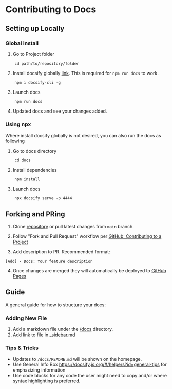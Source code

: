 # Contributing to Docs

## Setting up Locally

### Global install

1. Go to Project folder

```
    cd path/to/repository/folder
```

2. Install docsify globally [link](https://docsify.js.org/#/quickstart?id=quick-start). This is required for `npm run docs` to work.

```
    npm i docsify-cli -g
```

3. Launch docs

```
    npm run docs
```

4. Updated docs and see your changes added.

### Using npx

Where install docsify globally is not desired, you can also run the docs as following

1. Go to docs directory

```
    cd docs
```

2. Install dependencies

```
    npm install
```

3. Launch docs

```
    npx docsify serve -p 4444
```

## Forking and PRing

1. Clone [repository](https://github.com/ClearCalcs/custom-diagram-boilerplate) or pull latest changes from `main` branch.

2. Follow "Fork and Pull Request" workflow per [GitHub: Contributing to a Project](https://docs.github.com/en/get-started/exploring-projects-on-github/contributing-to-a-project)

3. Add description to PR. Recommended format:

```
[Add] - Docs: Your feature description
```

4. Once changes are merged they will automatically be deployed to [GitHub Pages](https://github.com/ClearCalcs/custom-diagram-boilerplate/deployments/github-pages)

## Guide

A general guide for how to structure your docs:

### Adding New File

1. Add a markdown file under the [/docs](https://github.com/ClearCalcs/custom-diagram-boilerplate/tree/main/docs) directory.
2. Add link to file in [\_sidebar.md](https://github.com/ClearCalcs/custom-diagram-boilerplate/blob/main/docs/_sidebar.md)

### Tips & Tricks

-   Updates to `/docs/README.md` will be shown on the homepage.
-   Use General Info Box https://docsify.js.org/#/helpers?id=general-tips for emphasizing information
-   Use code blocks for any code the user might need to copy and/or where syntax highlighting is preferred.
